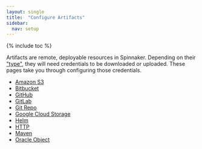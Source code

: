 ```yaml
---
layout: single
title:  "Configure Artifacts"
sidebar:
  nav: setup
---
```


{% include toc %}

Artifacts are remote, deployable resources in Spinnaker. Depending on
their ["type"](/reference/artifacts), they will need credentials to be
downloaded or uploaded. These pages take you through configuring those
credentials.

* [Amazon S3](/setup/artifacts/s3/)
* [Bitbucket](/setup/artifacts/bitbucket/)
* [GitHub](/setup/artifacts/github/)
* [GitLab](/setup/artifacts/gitlab/)
* [Git Repo](/setup/artifacts/gitrepo/)
* [Google Cloud Storage](/setup/artifacts/gcs/)
* [Helm](/setup/artifacts/helm/)
* [HTTP](/setup/artifacts/http/)
* [Maven](/setup/artifacts/maven/)
* [Oracle Object](/setup/artifacts/oracle/)
